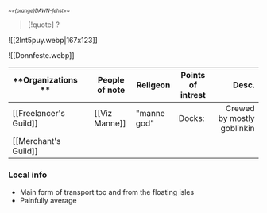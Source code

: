  <small><sub>*~={orange}DAWN-fehst=~* </sub> </small>
> [!quote] ?
> 
> 
![[2lnt5puy.webp|167x123]] 

![[Donnfeste.webp]]

| **Organizations **     |     | People of note | **Religeon** | **Points of intrest** |                      Desc. |
| ---------------------- | --- | -------------- | ------------ | --------------------- | -------------------------: |
| [[Freelancer's Guild]] |     | [[Viz Manne]]  | "manne god"  | Docks:                | Crewed by mostly goblinkin |
| [[Merchant's Guild]]   |     |                |              |                       |                            |

### Local info
- Main form of transport too and from the floating isles
- Painfully average
